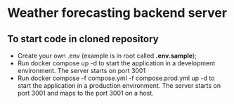 <h1>Weather forecasting backend server</h1>

<h2>To start code in cloned repository</h2>

* Create your own .env (example is in root called **.env.sample**);
* Run docker compose up -d to start the application in a development environment. The server starts on port 3001
* Run docker compose -f compose.yml -f compose.prod.yml up -d to start the application in a production environment. The server starts on port 3001 and maps to the port 3001 on a host.
